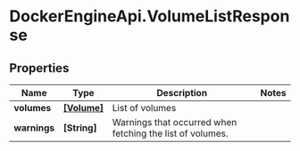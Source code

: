 # DockerEngineApi.VolumeListResponse

## Properties

Name | Type | Description | Notes
------------ | ------------- | ------------- | -------------
**volumes** | [**[Volume]**](Volume.md) | List of volumes | 
**warnings** | **[String]** | Warnings that occurred when fetching the list of volumes.  | 


